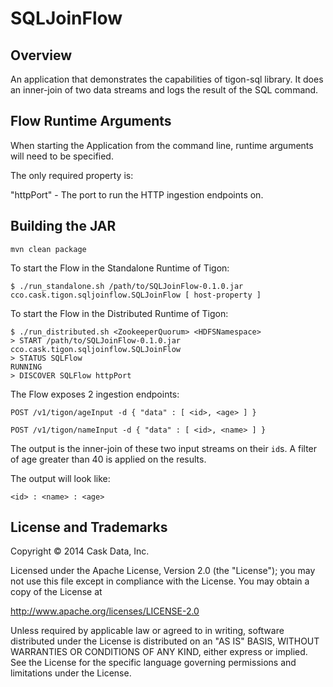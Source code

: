 # SQLJoinFlow

## Overview
An application that demonstrates the capabilities of tigon-sql library.
It does an inner-join of two data streams and logs the result of the SQL command.

## Flow Runtime Arguments
When starting the Application from the command line, runtime arguments will need to be specified.

The only required property is:

"httpPort" - The port to run the HTTP ingestion endpoints on.

## Building the JAR
```
mvn clean package
```

To start the Flow in the Standalone Runtime of Tigon:
```
$ ./run_standalone.sh /path/to/SQLJoinFlow-0.1.0.jar cco.cask.tigon.sqljoinflow.SQLJoinFlow [ host-property ]
```

To start the Flow in the Distributed Runtime of Tigon:
```
$ ./run_distributed.sh <ZookeeperQuorum> <HDFSNamespace>
> START /path/to/SQLJoinFlow-0.1.0.jar cco.cask.tigon.sqljoinflow.SQLJoinFlow
> STATUS SQLFlow
RUNNING
> DISCOVER SQLFlow httpPort
```

The Flow exposes 2 ingestion endpoints:
```
POST /v1/tigon/ageInput -d { "data" : [ <id>, <age> ] }
```

```
POST /v1/tigon/nameInput -d { "data" : [ <id>, <name> ] }
```

The output is the inner-join of these two input streams on their ``id``s. A filter of age greater than 40 is applied
on the results.

The output will look like:

```
<id> : <name> : <age>
```

## License and Trademarks

Copyright © 2014 Cask Data, Inc.

Licensed under the Apache License, Version 2.0 (the "License"); you may not
use this file except in compliance with the License. You may obtain a copy of
the License at

http://www.apache.org/licenses/LICENSE-2.0

Unless required by applicable law or agreed to in writing, software
distributed under the License is distributed on an "AS IS" BASIS, WITHOUT
WARRANTIES OR CONDITIONS OF ANY KIND, either express or implied. See the
License for the specific language governing permissions and limitations under
the License.
